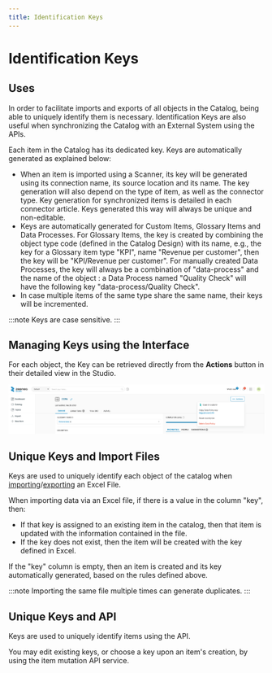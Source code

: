 ```yaml
---
title: Identification Keys
---
```


# Identification Keys

## Uses
In order to facilitate imports and exports of all objects in the Catalog, being able to uniquely identify them is necessary. Identification Keys are also useful when synchronizing the Catalog with an External System using the APIs. 

Each item in the Catalog has its dedicated key. Keys are automatically generated as explained below:

* When an item is imported using a Scanner, its key will be generated using its connection name, its source location and its name. The key generation will also depend on the type of item, as well as the connector type. Key generation for synchronized items is detailed in each connector article. Keys generated this way will always be unique and non-editable. 
* Keys are automatically generated for Custom Items, Glossary Items and Data Processes. 
For Glossary Items, the key is created by combining the object type code (defined in the Catalog Design) with its name, e.g., the key for a Glossary item type "KPI", name "Revenue per customer", then the key will be "KPI/Revenue per customer". 
For manually created Data Processes, the key will always be a combination of "data-process" and the name of the object : a Data Process named "Quality Check" will have the following key "data-process/Quality Check".
* In case multiple items of the same type share the same name, their keys will be incremented.

:::note
Keys are case sensitive.
:::

## Managing Keys using the Interface
For each object, the Key can be retrieved directly from the **Actions** button in their detailed view in the Studio. 

  ![](./_shared/zeenea-action-button.png)

## Unique Keys and Import Files
Keys are used to uniquely identify each object of the catalog when [importing](./zeenea-studio-import)/[exporting](./zeenea-studio-search-export) an Excel File. 

When importing data via an Excel file, if there is a value in the column "key", then: 

* If that key is assigned to an existing item in the catalog, then that item is updated with the information contained in the file. 
* If the key does not exist, then the item will be created with the key defined in Excel.

If the "key" column is empty, then an item is created and its key automatically generated, based on the rules defined above. 

:::note
Importing the same file multiple times can generate duplicates. 
:::

## Unique Keys and API
Keys are used to uniquely identify items using the API. 

You may edit existing keys, or choose a key upon an item's creation, by using the item mutation API service.